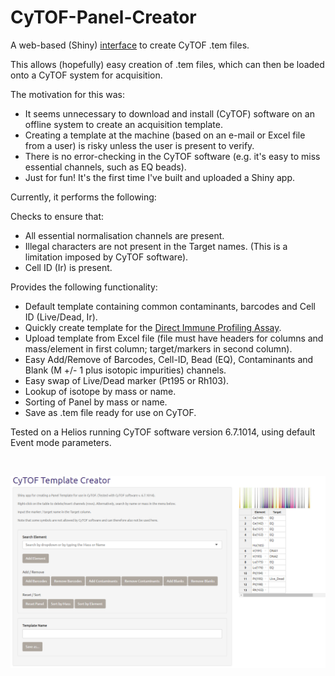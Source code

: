 # CyTOF-Panel-Creator
A web-based (Shiny) [interface](https://jimbomahoney.shinyapps.io/shiny/) to create CyTOF .tem files.

This allows (hopefully) easy creation of .tem files, which can then be loaded onto a CyTOF system for acquisition.

The motivation for this was:

- It seems unnecessary to download and install (CyTOF) software on an offline system to create an acquisition template.
- Creating a template at the machine (based on an e-mail or Excel file from a user) is risky unless the user is present to verify.
- There is no error-checking in the CyTOF software (e.g. it's easy to miss essential channels, such as EQ beads).
- Just for fun! It's the first time I've built and uploaded a Shiny app.

Currently, it performs the following:

Checks to ensure that:

- All essential normalisation channels are present.
- Illegal characters are not present in the Target names. (This is a limitation imposed by CyTOF software).
- Cell ID (Ir) is present.

Provides the following functionality:

- Default template containing common contaminants, barcodes and Cell ID (Live/Dead, Ir).
- Quickly create template for the [Direct Immune Profiling Assay](https://www.fluidigm.com/reagents/proteomics/201325-maxpar-direct-immune-profiling-assay).
- Upload template from Excel file (file must have headers for columns and mass/element in first column; target/markers in second column).
- Easy Add/Remove of Barcodes, Cell-ID, Bead (EQ), Contaminants and Blank (M +/- 1 plus isotopic impurities) channels.
- Easy swap of Live/Dead marker (Pt195 or Rh103).
- Lookup of isotope by mass or name.
- Sorting of Panel by mass or name.
- Save as .tem file ready for use on CyTOF.

Tested on a Helios running CyTOF software version 6.7.1014, using default Event mode parameters.

<br>

[![Foo](https://raw.githubusercontent.com/JimboMahoney/CyTOF-Panel-Creator/master/2019_11_22_14_12_17_CyTOF_Template_Creator.png)](https://jimbomahoney.shinyapps.io/shiny/)


